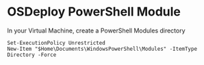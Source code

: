 # OSDeploy PowerShell Module

In your Virtual Machine, create a PowerShell Modules directory

```
Set-ExecutionPolicy Unrestricted
New-Item "$Home\Documents\WindowsPowerShell\Modules" -ItemType Directory -Force
```




